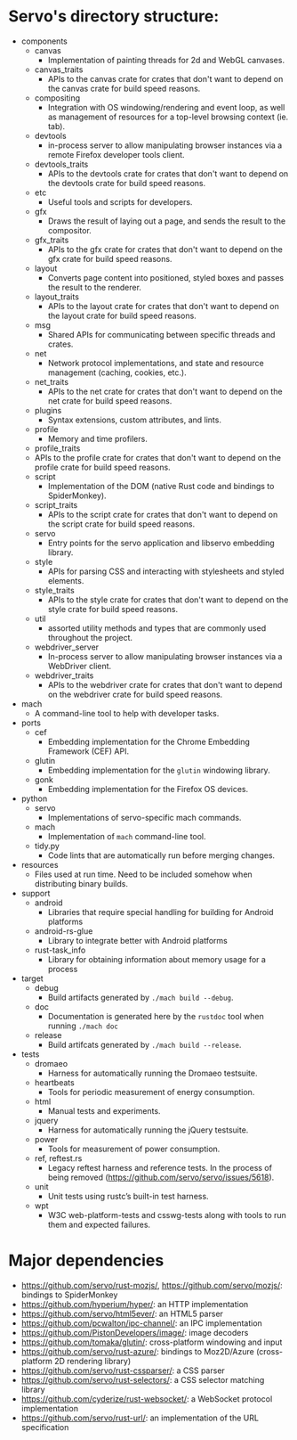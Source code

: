 # Servo's directory structure:
* components
	* canvas
		* Implementation of painting threads for 2d and WebGL canvases.
	* canvas_traits
		* APIs to the canvas crate for crates that don't want to depend on the canvas crate for build speed reasons.
	* compositing
		* Integration with OS windowing/rendering and event loop, as well as management of resources for a top-level browsing context (ie. tab).
	* devtools
		* in-process server to allow manipulating browser instances via a remote Firefox developer tools client.
	* devtools_traits
		* APIs to the devtools crate for crates that don't want to depend on the devtools crate for build speed reasons.
	* etc
		* Useful tools and scripts for developers.
	* gfx
		* Draws the result of laying out a page, and sends the result to the compositor.
	* gfx_traits
		* APIs to the gfx crate for crates that don't want to depend on the gfx crate for build speed reasons.
	* layout
		* Converts page content into positioned, styled boxes and passes the result to the renderer.
	* layout_traits
		* APIs to the layout crate for crates that don't want to depend on the layout crate for build speed reasons.
	* msg
		* Shared APIs for communicating between specific threads and crates.
	* net
		* Network protocol implementations, and state and resource management (caching, cookies, etc.).
	* net_traits
		* APIs to the net crate for crates that don't want to depend on the net crate for build speed reasons.
	* plugins
		* Syntax extensions, custom attributes, and lints.
	* profile
		* Memory and time profilers.
	* profile_traits
  	* APIs to the profile crate for crates that don't want to depend on the profile crate for build speed reasons.
	* script
		* Implementation of the DOM (native Rust code and bindings to SpiderMonkey).
	* script_traits
		* APIs to the script crate for crates that don't want to depend on the script crate for build speed reasons.
	* servo
		* Entry points for the servo application and libservo embedding library.
	* style
		* APIs for parsing CSS and interacting with stylesheets and styled elements.
	* style_traits
		* APIs to the style crate for crates that don't want to depend on the style crate for build speed reasons.
	* util
		* assorted utility methods and types that are commonly used throughout the project.
	* webdriver_server
		* In-process server to allow manipulating browser instances via a WebDriver client.
	* webdriver_traits
		* APIs to the webdriver crate for crates that don't want to depend on the webdriver crate for build speed reasons.
* mach
	* A command-line tool to help with developer tasks.
* ports
	* cef
		* Embedding implementation for the Chrome Embedding Framework (CEF) API.
	* glutin
		* Embedding implementation for the `glutin` windowing library.
	* gonk
		* Embedding implementation for the Firefox OS devices.
* python
	* servo
		* Implementations of servo-specific mach commands.
	* mach
		* Implementation of `mach` command-line tool.
	* tidy.py
		* Code lints that are automatically run before merging changes.
* resources
	* Files used at run time. Need to be included somehow when distributing binary builds.
* support
	* android
		* Libraries that require special handling for building for Android platforms
	* android-rs-glue
		* Library to integrate better with Android platforms
	* rust-task_info
		* Library for obtaining information about memory usage for a process
* target
	* debug
		* Build artifacts generated by `./mach build --debug`.
	* doc
		* Documentation is generated here by the `rustdoc` tool when running `./mach doc`
	* release
		* Build artifcats generated by `./mach build --release`.
* tests
	* dromaeo
		* Harness for automatically running the Dromaeo testsuite.
	* heartbeats
		* Tools for periodic measurement of energy consumption.
	* html
		* Manual tests and experiments.
	* jquery
		* Harness for automatically running the jQuery testsuite.
	* power
		* Tools for measurement of power consumption.
	* ref, reftest.rs
		* Legacy reftest harness and reference tests. In the process of being removed (<https://github.com/servo/servo/issues/5618>).
	* unit
		* Unit tests using rustc’s built-in test harness.
	* wpt
		* W3C web-platform-tests and csswg-tests along with tools to run them and expected failures.

# Major dependencies
* <https://github.com/servo/rust-mozjs/>, <https://github.com/servo/mozjs/>: bindings to SpiderMonkey
* <https://github.com/hyperium/hyper/>: an HTTP implementation
* <https://github.com/servo/html5ever/>: an HTML5 parser
* <https://github.com/pcwalton/ipc-channel/>: an IPC implementation
* <https://github.com/PistonDevelopers/image/>: image decoders
* <https://github.com/tomaka/glutin/>: cross-platform windowing and input
* <https://github.com/servo/rust-azure/>: bindings to Moz2D/Azure (cross-platform 2D rendering library)
* <https://github.com/servo/rust-cssparser/>: a CSS parser
* <https://github.com/servo/rust-selectors/>: a CSS selector matching library
* <https://github.com/cyderize/rust-websocket/>: a WebSocket protocol implementation
* <https://github.com/servo/rust-url/>: an implementation of the URL specification
